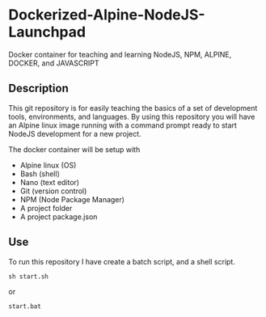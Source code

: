 # Dockerized-Alpine-NodeJS-Launchpad
Docker container for teaching and learning NodeJS, NPM, ALPINE, DOCKER, and JAVASCRIPT

## Description
This git repository is for easily teaching the basics of a set of development tools, environments, and languages.
By using this repository you will have an Alpine linux image running with a command prompt ready to start NodeJS development for a new project.

The docker container will be setup with
* Alpine linux (OS)
* Bash (shell)
* Nano (text editor)
* Git (version control)
* NPM (Node Package Manager)
* A project folder
* A project package.json

## Use
To run this repository I have create a batch script, and a shell script.
```
sh start.sh
```
or
```
start.bat
```
